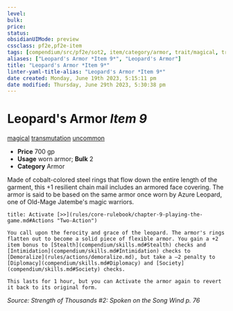 ```yaml
---
level:
bulk:
price:
status:
obsidianUIMode: preview
cssclass: pf2e,pf2e-item
tags: [compendium/src/pf2e/sot2, item/category/armor, trait/magical, trait/transmutation, trait/uncommon]
aliases: ["Leopard's Armor *Item 9*", "Leopard's Armor"]
title: "Leopard's Armor *Item 9*"
linter-yaml-title-alias: "Leopard's Armor *Item 9*"
date created: Monday, June 19th 2023, 5:15:11 pm
date modified: Thursday, June 29th 2023, 5:30:38 pm
---
```


# Leopard's Armor *Item 9*

[magical](rules/traits/magical.md) [transmutation](rules/traits/transmutation.md) [uncommon](rules/traits/uncommon.md)  

- **Price** 700 gp
- **Usage** worn armor; **Bulk** 2
- **Category** Armor

Made of cobalt-colored steel rings that flow down the entire length of the garment, this +1 resilient chain mail includes an armored face covering. The armor is said to be based on the same armor once worn by Azure Leopard, one of Old-Mage Jatembe's magic warriors.

```ad-embed-ability
title: Activate [>>](rules/core-rulebook/chapter-9-playing-the-game.md#Actions "Two-Action")

You call upon the ferocity and grace of the leopard. The armor's rings flatten out to become a solid piece of flexible armor. You gain a +2 item bonus to [Stealth](compendium/skills.md#Stealth) checks and [Intimidation](compendium/skills.md#Intimidation) checks to [Demoralize](rules/actions/demoralize.md), but take a –2 penalty to [Diplomacy](compendium/skills.md#Diplomacy) and [Society](compendium/skills.md#Society) checks.

This lasts for 1 hour, but you can Activate the armor again to revert it back to its original form.
```

*Source: Strength of Thousands #2: Spoken on the Song Wind p. 76*
